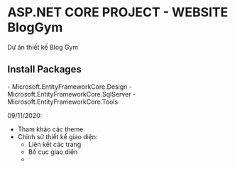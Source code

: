 # ASP.NET CORE PROJECT - WEBSITE BlogGym

Dự án thiết kế Blog Gym<br>
<h2><b>Install Packages</b></h2>
- Microsoft.EntityFrameworkCore.Design
- Microsoft.EntityFrameworkCore.SqlServer
- Microsoft.EntityFrameworkCore.Tools


09/11/2020: 
- Tham khảo các theme
- Chỉnh sử thiết kế giao diện:
    + Liên kết các trang
    + Bố cục giao diện
    + 
